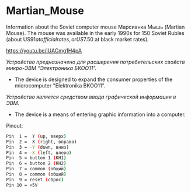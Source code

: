 # Martian_Mouse
Information about the Soviet computer mouse Марсианка Мышь (Martian Mouse).  The mouse was available in the early 1990s for 150 Soviet Rubles (about US$91 at official rates, or US$7.50 at black market rates).

https://youtu.be/lUACmg1H4pA

_Устройство предназначено для расширения потребительских свойств микро-ЭВМ “Электроника БКОО11"._
* The device is designed to expand the consumer properties of the microcomputer "Elektronika BKOO11".

_Устройство является средством ввода графической информации в ЭВМ._
* The device is a means of entering graphic information into a computer.

Pinout:
```sh
Pin  1 =  Y (up, вверх)
Pin  2 =  X (right, вправо)
Pin  3 = -Y (down, вниз) 
Pin  4 = -X (left, влево)
Pin  5 = button 1 (КН1)
Pin  6 = button 2 (КН2)
Pin  7 = common (общий)
Pin  8 = common (общий)
Pin  9 = reset (сброс)
Pin 10 = +5V
```
